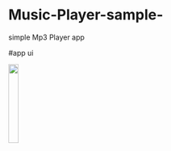 # Music-Player-sample-
simple Mp3 Player app 
 
#app ui

<img src="https://user-images.githubusercontent.com/72602749/194902835-c184315c-3cd2-4a64-a11c-1f1b1bac9c24.jpeg" width=20% height=20%>
